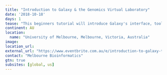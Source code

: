 ```yaml
---
title: "Introduction to Galaxy & the Genomics Virtual Laboratory"
date: '2018-10-18'
days: 1
tease: "This beginners tutorial will introduce Galaxy's interface, tool use, histories, and get new users of the Genomics Virtual Laboratory up and running."
continent: AU
location:
  name: "University of Melbourne, Melbourne, Victoria, Australia"
image: 
location_url:
external_url: "https://www.eventbrite.com.au/e/introduction-to-galaxy-the-genomics-virtual-laboratory-18-oct-registration-47203476870"
contact: "Melbourne Bioinformatics"
gtn: true
subsites: [global, us]
---
```

